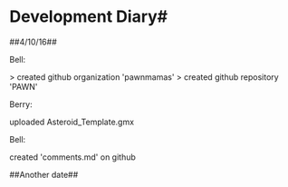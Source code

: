 # Development Diary#
##4/10/16##


Bell: 
<p>
> created github organization 'pawnmamas'
> created github repository 'PAWN'
</p>

Berry:
<p>
uploaded Asteroid_Template.gmx
</p>
<p>

Bell:
<p>
created 'comments.md' on github
</p>
##Another date##
